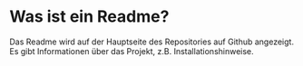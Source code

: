 # Was ist ein Readme?

Das Readme wird auf der Hauptseite des Repositories auf Github angezeigt. Es gibt Informationen über das Projekt, z.B. Installationshinweise.

